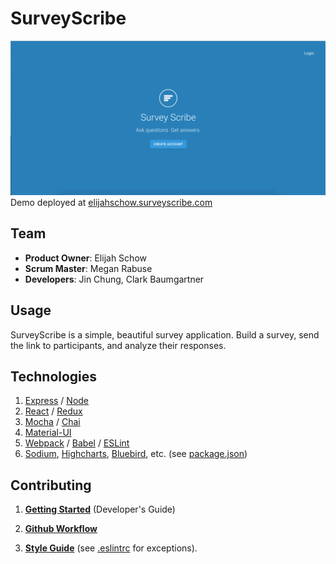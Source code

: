 # SurveyScribe

[![SurveyScribe Landing Page](/docs/demo.png)](https://surveyscribe.elijahschow.com/)
Demo deployed at [elijahschow.surveyscribe.com](https://surveyscribe.elijahschow.com/)

## Team

  - __Product Owner__: Elijah Schow
  - __Scrum Master__: Megan Rabuse
  - __Developers__: Jin Chung, Clark Baumgartner

## Usage

SurveyScribe is a simple, beautiful survey application. Build a survey, send the link to participants, and analyze their responses.

## Technologies
  1. [Express](https://expressjs.com/) / [Node](https://nodejs.org/en/n)
  1. [React](https://facebook.github.io/react/) / [Redux](http://redux.js.org/)
  1. [Mocha](https://mochajs.org/) / [Chai](http://chaijs.com/api/bdd/)
  1. [Material-UI](http://www.material-ui.com/#/)
  1. [Webpack](https://webpack.github.io/) / [Babel](https://babeljs.io/) / [ESLint](http://eslint.org/)
  1. [Sodium](https://download.libsodium.org/doc/), [Highcharts](https://www.highcharts.com/), [Bluebird](http://bluebirdjs.com/docs/why-promises.html), etc. (see [package.json](package.json))

## Contributing

1. **[Getting Started](docs/DEVELOPMENT.md)** (Developer's Guide)

2. **[Github Workflow](docs/CONTRIBUTING.md)**

3. **[Style Guide](https://github.com/airbnb/javascript)**
  (see [.eslintrc](.eslintrc) for exceptions).
